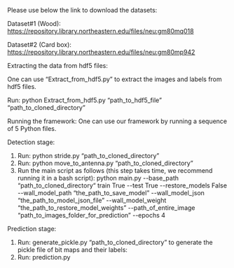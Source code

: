 Please use below the link to download the datasets: 

Dataset#1 (Wood): https://repository.library.northeastern.edu/files/neu:gm80mq018

Dataset#2 (Card box): https://repository.library.northeastern.edu/files/neu:gm80mp942



Extracting the data from hdf5 files:

One can use “Extract_from_hdf5.py” to extract the images and labels from hdf5 files.

Run: python Extract_from_hdf5.py “path_to_hdf5_file”  “path_to_cloned_directory”




Running the framework: One can use our framework by running a sequence of 5 Python files.

Detection stage:

1. Run: python stride.py “path_to_cloned_directory”
2. Run: python move_to_antenna.py “path_to_cloned_directory”
3. Run the main script as follows (this step takes time, we recommend running it in a bash script): python main.py --base_path “path_to_cloned_directory“ train True --test True  --restore_models False --wall_model_path “the_path_to_save_model” --wall_model_json “the_path_to_model_json_file” --wall_model_weight “the_path_to_restore_model_weights” --path_of_entire_image “path_to_images_folder_for_prediction” --epochs 4

Prediction stage:

1. Run: generate_pickle.py  “path_to_cloned_directory” to generate the pickle file of bit maps and their labels:
2. Run: prediction.py
